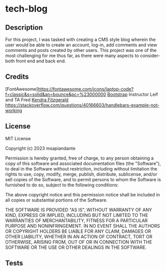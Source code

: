 # tech-blog

## Description

For this project, I was tasked with creating a CMS style blog wherein the user would be able to create an account, log-in, add comments and view comments and posts created by other users. This project was one of the most challenging for me thus far, as there were many aspects to consider- both front end and back end. 

## Credits
[FontAwesome]https://fontawesome.com/icons/laptop-code?f=classic&s=solid&an=bounce&pc=%23000000
[Bootstrap](https://getbootstrap.com/)
 Instructor Leif and TA Fred 
 [Kendra Fitzgerald](https://github.com/kendrafitzgerald)
 https://stackoverflow.com/questions/40166603/handlebars-example-not-working

## License
MIT License

Copyright (c) 2023 msapiandante

Permission is hereby granted, free of charge, to any person obtaining a copy
of this software and associated documentation files (the "Software"), to deal
in the Software without restriction, including without limitation the rights
to use, copy, modify, merge, publish, distribute, sublicense, and/or sell
copies of the Software, and to permit persons to whom the Software is
furnished to do so, subject to the following conditions:

The above copyright notice and this permission notice shall be included in all
copies or substantial portions of the Software.

THE SOFTWARE IS PROVIDED "AS IS", WITHOUT WARRANTY OF ANY KIND, EXPRESS OR
IMPLIED, INCLUDING BUT NOT LIMITED TO THE WARRANTIES OF MERCHANTABILITY,
FITNESS FOR A PARTICULAR PURPOSE AND NONINFRINGEMENT. IN NO EVENT SHALL THE
AUTHORS OR COPYRIGHT HOLDERS BE LIABLE FOR ANY CLAIM, DAMAGES OR OTHER
LIABILITY, WHETHER IN AN ACTION OF CONTRACT, TORT OR OTHERWISE, ARISING FROM,
OUT OF OR IN CONNECTION WITH THE SOFTWARE OR THE USE OR OTHER DEALINGS IN THE
SOFTWARE.

## Tests



